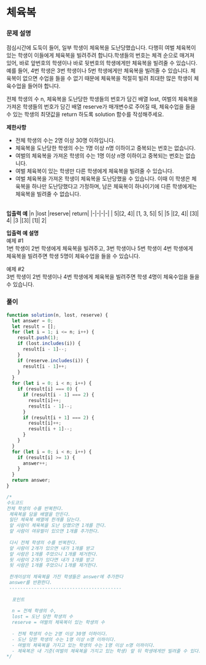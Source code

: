 # 체육복

### 문제 설명

점심시간에 도둑이 들어, 일부 학생이 체육복을 도난당했습니다. 다행히 여벌 체육복이 있는 학생이 이들에게 체육복을 빌려주려 합니다.학생들의 번호는 체격 순으로 매겨져 있어, 바로 앞번호의 학생이나 바로 뒷번호의 학생에게만 체육복을 빌려줄 수 있습니다. 예를 들어, 4번 학생은 3번 학생이나 5번 학생에게만 체육복을 빌려줄 수 있습니다. 체육복이 없으면 수업을 들을 수 없기 때문에 체육복을 적절히 빌려 최대한 많은 학생이 체육수업을 들어야 합니다.<br/>

전체 학생의 수 n, 체육복을 도난당한 학생들의 번호가 담긴 배열 lost, 여벌의 체육복을 가져온 학생들의 번호가 담긴 배열 reserve가 매개변수로 주어질 때, 체육수업을 들을 수 있는 학생의 최댓값을 return 하도록 solution 함수를 작성해주세요.

<b>제한사항</b>

- 전체 학생의 수는 2명 이상 30명 이하입니다.
- 체육복을 도난당한 학생의 수는 1명 이상 n명 이하이고 중복되는 번호는 없습니다.
- 여벌의 체육복을 가져온 학생의 수는 1명 이상 n명 이하이고 중복되는 번호는 없습니다.
- 여벌 체육복이 있는 학생만 다른 학생에게 체육복을 빌려줄 수 있습니다.
- 여벌 체육복을 가져온 학생이 체육복을 도난당했을 수 있습니다. 이때 이 학생은 체육복을 하나만 도난당했다고 가정하며, 남은 체육복이 하나이기에 다른 학생에게는 체육복을 빌려줄 수 없습니다. <br/><br/>

<b> 입출력 예</b>
|n |lost |reserve| return|
|-|-|-|-|
| 5|[2, 4]| [1, 3, 5]| 5|
|5 |[2, 4]| [3]| 4|
|3 |[3]| [1]| 2|

<b>입출력 예 설명</b> <br/>
예제 #1 <br />
1번 학생이 2번 학생에게 체육복을 빌려주고, 3번 학생이나 5번 학생이 4번 학생에게 <br />체육복을 빌려주면 학생 5명이 체육수업을 들을 수 있습니다.

예제 #2 <br/>
3번 학생이 2번 학생이나 4번 학생에게 체육복을 빌려주면 학생 4명이 체육수업을 들을 수 있습니다.

### 풀이

```js
function solution(n, lost, reserve) {
  let answer = 0;
  let result = [];
  for (let i = 1; i <= n; i++) {
    result.push(1);
    if (lost.includes(i)) {
      result[i - 1]--;
    }
    if (reserve.includes(i)) {
      result[i - 1]++;
    }
  }
  for (let i = 0; i < n; i++) {
    if (result[i] === 0) {
      if (result[i - 1] === 2) {
        result[i]++;
        result[i - 1]--;
      }
      if (result[i + 1] === 2) {
        result[i]++;
        result[i + 1]--;
      }
    }
  }
  for (let i = 0; i < n; i++) {
    if (result[i] >= 1) {
      answer++;
    }
  }
  return answer;
}

/*
수도코드
전체 학생의 수를 반복한다.
 체육복을 담을 배열을 만든다.
 일단 체육복 배열에 한개를 담는다.
 앞 사람이 체육복을 도난 당했으면 1개를 깐다.
 앞 사람이 여유벌이 있으면 1개를 추가한다.
 
 다시 전체 학생의 수를 반복한다.
 앞 사람이 2개가 있으면 내가 1개를 받고 
 앞 사람은 1개를 주었으니 1개를 제거한다.
 뒷 사람이 2개가 있다면 내가 1개를 받고
 뒷 사람은 1개를 주었으니 1개를 제거한다.
 
 한개이상의 체육복을 가진 학생들은 answer에 추가한다
 answer를 반환한다.
 -----------------------------------------
 
  포인트
  
  n = 전체 학생의 수,
  lost = 도난 당한 학생의 수
  reserve = 여벌의 체육복이 있는 학생의 수
  
  - 전체 학생의 수는 2명 이상 30명 이하이다.
  - 도난 당한 학생의 수는 1명 이상 n명 이하이다.
  - 여벌의 체육복을 가지고 있는 학생의 수는 1명 이상 n명 이하이다.
  - 체육복은 내 기준(여벌의 체육복을 가지고 있는 학생) 앞 뒤 학생에게만 빌려줄 수 있다.
*/
```
